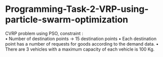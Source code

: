 # Programming-Task-2-VRP-using-particle-swarm-optimization
CVRP problem using PSO, 
constraint :  
• Number of destination points → 15 destination points 
• Each destination point has a number of requests for goods according to the demand data. 
• There are 3 vehicles with a maximum capacity of each vehicle is 100 Kg.
